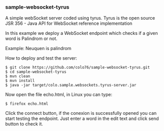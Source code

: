 ### sample-websocket-tyrus

A simple webSocket server coded using tyrus. Tyrus is the open source JSR 356 - Java API for WebSocket reference implementation 

In this example we deploy a WebSocket endpoint which checks if a given word is Palindrom or not.

Example: Neuquen is palindrom

How to deploy and test the server:

```{r, engine='bash', code_block_name} ...
$ git clone https://github.com/colo76/sample-websocket-tyrus.git
$ cd sample-websocket-tyrus 
$ mvn clean
$ mvn install
$ java -jar target/colo.sample.websockets.tyrus-server.jar 
```

Now open the file echo.html, in Linux you can type:

```{r, engine='bash', code_block_name} ...
$ firefox echo.html 
```

Click the connect button, if the conexion is successfully opened you can start testing the endpoint. Just enter a word in the edit text and click send button to check it.


